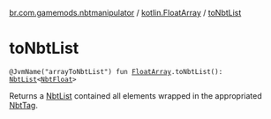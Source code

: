 [br.com.gamemods.nbtmanipulator](../index.md) / [kotlin.FloatArray](index.md) / [toNbtList](./to-nbt-list.md)

# toNbtList

`@JvmName("arrayToNbtList") fun `[`FloatArray`](https://kotlinlang.org/api/latest/jvm/stdlib/kotlin/-float-array/index.html)`.toNbtList(): `[`NbtList`](../-nbt-list/index.md)`<`[`NbtFloat`](../-nbt-float/index.md)`>`

Returns a [NbtList](../-nbt-list/index.md) contained all elements wrapped in the appropriated [NbtTag](../-nbt-tag/index.md).

